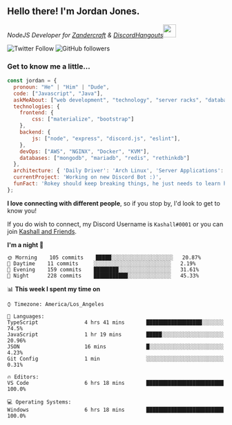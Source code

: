 <h2> Hello there! I'm Jordan Jones.</h2>
<p><em>NodeJS Developer for <a href="https://github.com/Zandercraft">Zandercraft</a> & <a href="https://github.com/DiscordHangouts">DiscordHangouts</a><img src="https://media.giphy.com/media/WUlplcMpOCEmTGBtBW/giphy.gif" width="30"></em></p>

![Twitter Follow](https://img.shields.io/twitter/follow/kashalls?label=Follow)
![GitHub followers](https://img.shields.io/github/followers/kashalls?label=Follow&style=social)

### Get to know me a little...

```javascript
const jordan = {
  pronoun: "He" | "Him" | "Dude",
  code: ["Javascript", "Java"],
  askMeAbout: ["web development", "technology", "server racks", "databases"],
  technologies: {
    frontend: {
        css: ["materialize", "bootstrap"]
    },
    backend: {
        js: ["node", "express", "discord.js", "eslint"],
    },
    devOps: ["AWS", "NGINX", "Docker", "KVM"],
    databases: ["mongodb", "mariadb", "redis", "rethinkdb"]
  },
  architecture: { 'Daily Driver': 'Arch Linux', 'Server Applications': 'Ubuntu Focal' },
  currentProject: 'Working on new Discord Bot :)',
  funFact: 'Rokey should keep breaking things, he just needs to learn how to fix them.'
};
```

<b>I love connecting with different people</b>, so if you stop by, I'd look to get to know you!

If you do wish to connect, my Discord Username is `Kashall#0001` or you can join <a href="https://discord.gg/Xv7WKN">Kashall and Friends</a>.

<!--START_SECTION:waka-->
**I'm a night 🦉** 

```text
🌞 Morning    105 commits    █████░░░░░░░░░░░░░░░░░░░░   20.87% 
🌆 Daytime    11 commits     ░░░░░░░░░░░░░░░░░░░░░░░░░   2.19% 
🌃 Evening    159 commits    ████████░░░░░░░░░░░░░░░░░   31.61% 
🌙 Night      228 commits    ███████████░░░░░░░░░░░░░░   45.33%

```


📊 **This week I spent my time on** 

```text
⌚︎ Timezone: America/Los_Angeles

💬 Languages: 
TypeScript               4 hrs 41 mins       ██████████████████░░░░░░░   74.5% 
JavaScript               1 hr 19 mins        █████░░░░░░░░░░░░░░░░░░░░   20.96% 
JSON                     16 mins             █░░░░░░░░░░░░░░░░░░░░░░░░   4.23% 
Git Config               1 min               ░░░░░░░░░░░░░░░░░░░░░░░░░   0.31%

🔥 Editors: 
VS Code                  6 hrs 18 mins       █████████████████████████   100.0%

💻 Operating Systems: 
Windows                  6 hrs 18 mins       █████████████████████████   100.0%

```


<!--END_SECTION:waka-->

